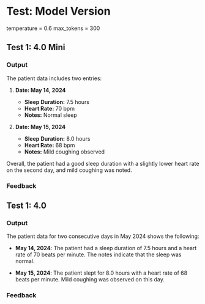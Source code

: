 # Test: Model Version

temperature = 0.6
max_tokens = 300

## Test 1: 4.0 Mini

### Output

The patient data includes two entries:

1. **Date: May 14, 2024**
   - **Sleep Duration:** 7.5 hours
   - **Heart Rate:** 70 bpm
   - **Notes:** Normal sleep

2. **Date: May 15, 2024**
   - **Sleep Duration:** 8.0 hours
   - **Heart Rate:** 68 bpm
   - **Notes:** Mild coughing observed

Overall, the patient had a good sleep duration with a slightly lower heart rate on the second day, and mild coughing was noted.

### Feedback


## Test 1: 4.0

### Output

The patient data for two consecutive days in May 2024 shows the following:

- **May 14, 2024**: The patient had a sleep duration of 7.5 hours and a heart rate of 70 beats per minute. The notes indicate that the sleep was normal.

- **May 15, 2024**: The patient slept for 8.0 hours with a heart rate of 68 beats per minute. Mild coughing was observed on this day.

### Feedback

